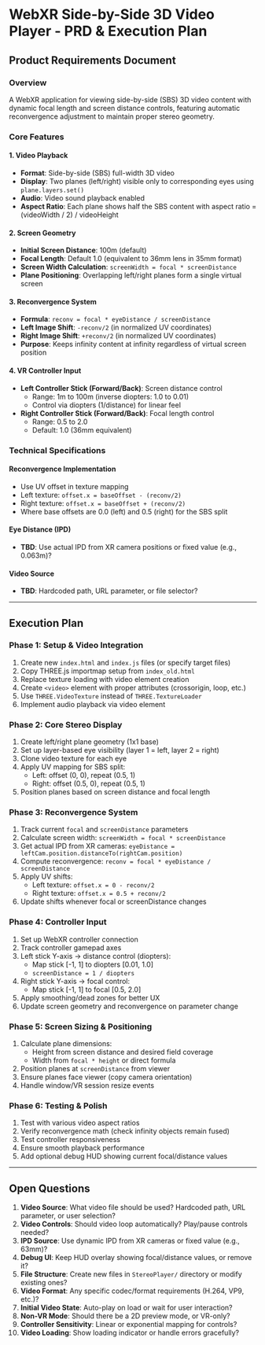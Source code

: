 # WebXR Side-by-Side 3D Video Player - PRD & Execution Plan

## Product Requirements Document

### Overview
A WebXR application for viewing side-by-side (SBS) 3D video content with dynamic focal length and screen distance controls, featuring automatic reconvergence adjustment to maintain proper stereo geometry.

### Core Features

#### 1. Video Playback
- **Format**: Side-by-side (SBS) full-width 3D video
- **Display**: Two planes (left/right) visible only to corresponding eyes using `plane.layers.set()`
- **Audio**: Video sound playback enabled
- **Aspect Ratio**: Each plane shows half the SBS content with aspect ratio = (videoWidth / 2) / videoHeight

#### 2. Screen Geometry
- **Initial Screen Distance**: 100m (default)
- **Focal Length**: Default 1.0 (equivalent to 36mm lens in 35mm format)
- **Screen Width Calculation**: `screenWidth = focal * screenDistance`
- **Plane Positioning**: Overlapping left/right planes form a single virtual screen

#### 3. Reconvergence System
- **Formula**: `reconv = focal * eyeDistance / screenDistance`
- **Left Image Shift**: `-reconv/2` (in normalized UV coordinates)
- **Right Image Shift**: `+reconv/2` (in normalized UV coordinates)
- **Purpose**: Keeps infinity content at infinity regardless of virtual screen position

#### 4. VR Controller Input
- **Left Controller Stick (Forward/Back)**: Screen distance control
  - Range: 1m to 100m (inverse diopters: 1.0 to 0.01)
  - Control via diopters (1/distance) for linear feel
- **Right Controller Stick (Forward/Back)**: Focal length control
  - Range: 0.5 to 2.0
  - Default: 1.0 (36mm equivalent)

### Technical Specifications

#### Reconvergence Implementation
- Use UV offset in texture mapping
- Left texture: `offset.x = baseOffset - (reconv/2)`
- Right texture: `offset.x = baseOffset + (reconv/2)`
- Where base offsets are 0.0 (left) and 0.5 (right) for the SBS split

#### Eye Distance (IPD)
- **TBD**: Use actual IPD from XR camera positions or fixed value (e.g., 0.063m)?

#### Video Source
- **TBD**: Hardcoded path, URL parameter, or file selector?

---

## Execution Plan

### Phase 1: Setup & Video Integration
1. Create new `index.html` and `index.js` files (or specify target files)
2. Copy THREE.js importmap setup from `index_old.html`
3. Replace texture loading with video element creation
4. Create `<video>` element with proper attributes (crossorigin, loop, etc.)
5. Use `THREE.VideoTexture` instead of `THREE.TextureLoader`
6. Implement audio playback via video element

### Phase 2: Core Stereo Display
1. Create left/right plane geometry (1x1 base)
2. Set up layer-based eye visibility (layer 1 = left, layer 2 = right)
3. Clone video texture for each eye
4. Apply UV mapping for SBS split:
   - Left: offset (0, 0), repeat (0.5, 1)
   - Right: offset (0.5, 0), repeat (0.5, 1)
5. Position planes based on screen distance and focal length

### Phase 3: Reconvergence System
1. Track current `focal` and `screenDistance` parameters
2. Calculate screen width: `screenWidth = focal * screenDistance`
3. Get actual IPD from XR cameras: `eyeDistance = leftCam.position.distanceTo(rightCam.position)`
4. Compute reconvergence: `reconv = focal * eyeDistance / screenDistance`
5. Apply UV shifts:
   - Left texture: `offset.x = 0 - reconv/2`
   - Right texture: `offset.x = 0.5 + reconv/2`
6. Update shifts whenever focal or screenDistance changes

### Phase 4: Controller Input
1. Set up WebXR controller connection
2. Track controller gamepad axes
3. Left stick Y-axis → distance control (diopters):
   - Map stick [-1, 1] to diopters [0.01, 1.0]
   - `screenDistance = 1 / diopters`
4. Right stick Y-axis → focal control:
   - Map stick [-1, 1] to focal [0.5, 2.0]
5. Apply smoothing/dead zones for better UX
6. Update screen geometry and reconvergence on parameter change

### Phase 5: Screen Sizing & Positioning
1. Calculate plane dimensions:
   - Height from screen distance and desired field coverage
   - Width from `focal * height` or direct formula
2. Position planes at `screenDistance` from viewer
3. Ensure planes face viewer (copy camera orientation)
4. Handle window/VR session resize events

### Phase 6: Testing & Polish
1. Test with various video aspect ratios
2. Verify reconvergence math (check infinity objects remain fused)
3. Test controller responsiveness
4. Ensure smooth playback performance
5. Add optional debug HUD showing current focal/distance values

---

## Open Questions

1. **Video Source**: What video file should be used? Hardcoded path, URL parameter, or user selection?
2. **Video Controls**: Should video loop automatically? Play/pause controls needed?
3. **IPD Source**: Use dynamic IPD from XR cameras or fixed value (e.g., 63mm)?
4. **Debug UI**: Keep HUD overlay showing focal/distance values, or remove it?
5. **File Structure**: Create new files in `StereoPlayer/` directory or modify existing ones?
6. **Video Format**: Any specific codec/format requirements (H.264, VP9, etc.)?
7. **Initial Video State**: Auto-play on load or wait for user interaction?
8. **Non-VR Mode**: Should there be a 2D preview mode, or VR-only?
9. **Controller Sensitivity**: Linear or exponential mapping for controls?
10. **Video Loading**: Show loading indicator or handle errors gracefully?
